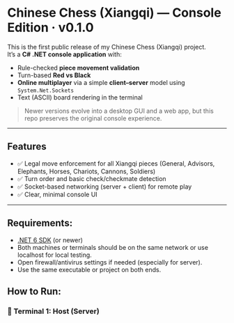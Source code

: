 # Chinese Chess (Xiangqi) — Console Edition · v0.1.0

This is the first public release of my Chinese Chess (Xiangqi) project.  
It’s a **C# .NET console application** with:

- Rule-checked **piece movement validation**
- Turn-based **Red vs Black**
- **Online multiplayer** via a simple **client–server** model using `System.Net.Sockets`
- Text (ASCII) board rendering in the terminal

> Newer versions evolve into a desktop GUI and a web app, but this repo preserves the original console experience.

---

## Features

- ✅ Legal move enforcement for all Xiangqi pieces (General, Advisors, Elephants, Horses, Chariots, Cannons, Soldiers)
- ✅ Turn order and basic check/checkmate detection
- ✅ Socket-based networking (server + client) for remote play
- ✅ Clear, minimal console UI

---

## Requirements:

- [.NET 6 SDK](https://dotnet.microsoft.com/download) (or newer)
- Both machines or terminals should be on the same network or use localhost for local testing.
- Open firewall/antivirus settings if needed (especially for server).
- Use the same executable or project on both ends.

## How to Run:

### 🔴 Terminal 1: Host (Server)
